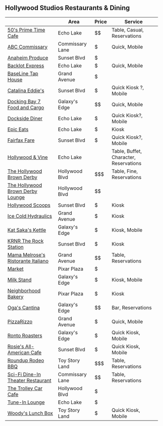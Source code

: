## Hollywood Studios Restaurants & Dining


|             | Area | Price | Service |
|-------------|------|-------|---------|
|[50's Prime Time Cafe](https://disneyworld.disney.go.com/dining/hollywood-studios/50s-prime-time-cafe/)|Echo Lake|$$|Table, Casual, Reservations|
|[ABC Commissary](https://disneyworld.disney.go.com/dining/hollywood-studios/abc-commissary/)|Commissary Lane|$|Quick, Mobile|
|[Anaheim Produce](https://disneyworld.disney.go.com/dining/hollywood-studios/anaheim-produce/)|Sunset Blvd|$| |
|[Backlot Express](https://disneyworld.disney.go.com/dining/hollywood-studios/backlot-express/)|Echo Lake|$|Quick, Mobile|
|[BaseLine Tap House](https://disneyworld.disney.go.com/dining/hollywood-studios/baseline-tap-house/)|Grand Avenue|$| |
|[Catalina Eddie's](https://disneyworld.disney.go.com/dining/hollywood-studios/catalina-eddies/)|Sunset Blvd|$|Quick Kiosk ?, Mobile|
|[Docking Bay 7 Food and Cargo](https://disneyworld.disney.go.com/dining/hollywood-studios/docking-bay-7-food-and-cargo/)|Galaxy's Edge|$$|Quick, Mobile|
|[Dockside Diner](https://disneyworld.disney.go.com/dining/hollywood-studios/dockside-diner/)|Echo Lake|$|Quick Kiosk?, Mobile|
|[Epic Eats](https://disneyworld.disney.go.com/dining/hollywood-studios/epic-eats/)|Echo Lake|$|Kiosk|
|[Fairfax Fare](https://disneyworld.disney.go.com/dining/hollywood-studios/fairfax-fare/)|Sunset Blvd|$|Quick Kiosk?, Mobile|
|[Hollywood & Vine](https://disneyworld.disney.go.com/dining/hollywood-studios/hollywood-and-vine/)|Echo Lake|$$$$|Table, Buffet, Character, Reservations|
|[The Hollywood Brown Derby](https://disneyworld.disney.go.com/dining/hollywood-studios/hollywood-brown-derby/)|Hollywood Blvd|$$$|Table, Fine, Reservations|
|[The Hollywood Brown Derby Lounge](https://disneyworld.disney.go.com/dining/hollywood-studios/hollywood-brown-derby-lounge/)|Hollywood Blvd|$$| |
|[Hollywood Scoops](https://disneyworld.disney.go.com/dining/hollywood-studios/hollywood-scoops/)|Sunset Blvd|$|Kiosk|
|[Ice Cold Hydraulics](https://disneyworld.disney.go.com/dining/hollywood-studios/ice-cold-hydraulics/)|Grand Avenue|$|Kiosk|
|[Kat Saka's Kettle](https://disneyworld.disney.go.com/dining/hollywood-studios/kat-sakas-kettle/)|Galaxy's Edge|$|Kiosk, Mobile|
|[KRNR The Rock Station](https://disneyworld.disney.go.com/dining/hollywood-studios/krnr-the-rock-station/)|Sunset Blvd|$|Kiosk|
|[Mama Melrose's Ristorante Italiano](https://disneyworld.disney.go.com/dining/hollywood-studios/mama-melrose-ristorante-italiano/)|Grand Avenue|$$|Table, Reservations|
|[Market](https://disneyworld.disney.go.com/dining/hollywood-studios/market/)|Pixar Plaza|$| |
|[Milk Stand](https://disneyworld.disney.go.com/dining/hollywood-studios/milk-stand/)|Galaxy's Edge|$|Kiosk, Mobile|
|[Neighborhood Bakery](https://disneyworld.disney.go.com/dining/hollywood-studios/neighborhood-bakery/)|Pixar Plaza|$|Kiosk|
|[Oga's Cantina ](https://disneyworld.disney.go.com/dining/hollywood-studios/ogas-cantina/)|Galaxy's Edge|$$|Bar, Reservations|
|[PizzaRizzo](https://disneyworld.disney.go.com/dining/hollywood-studios/pizzerizzo/)|Grand Avenue|$|Quick, Mobile|
|[Ronto Roasters](https://disneyworld.disney.go.com/dining/hollywood-studios/ronto-roasters/)|Galaxy's Edge|$|Quick Kiosk, Mobile|
|[Rosie's All-American Cafe](https://disneyworld.disney.go.com/dining/hollywood-studios/rosies-all-american-cafe/)|Sunset Blvd|$|Quick Kiosk, Mobile|
|[Roundup Rodeo BBQ](https://disneyworld.disney.go.com/dining/hollywood-studios/roundup-rodeo-bbq/)|Toy Story Land|$$$|Table, Reservations|
|[Sci-Fi Dine-In Theater Restaurant](https://disneyworld.disney.go.com/dining/hollywood-studios/sci-fi-dine-in-theater/)|Commissary Lane|$$|Table, Reservations|
|[The Trolley Car Cafe](https://disneyworld.disney.go.com/dining/hollywood-studios/trolley-car-cafe/)|Hollywood Blvd|$| |
|[Tune-In Lounge](https://disneyworld.disney.go.com/dining/hollywood-studios/tune-in-lounge/)|Echo Lake|$| |
|[Woody's Lunch Box](https://disneyworld.disney.go.com/dining/hollywood-studios/woodys-lunchbox/)|Toy Story Land|$|Quick Kiosk, Mobile|

